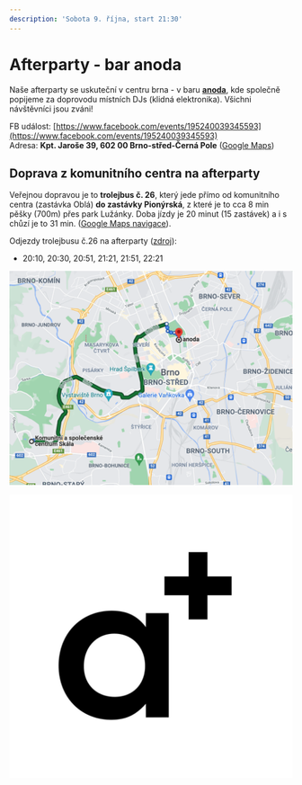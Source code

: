 ```yaml
---
description: 'Sobota 9. října, start 21:30'
---
```


# Afterparty - bar anoda

Naše afterparty se uskuteční v centru brna - v baru [**anoda**](https://www.facebook.com/anodabar/), kde společně popijeme za doprovodu místních DJs \(klidná elektronika\). Všichni návštěvníci jsou zváni!

FB událost: [https://www.facebook.com/events/195240039345593](https://www.facebook.com/events/195240039345593)  
Adresa: **Kpt. Jaroše 39, 602 00 Brno-střed-Černá Pole** \([Google Maps](https://g.page/anodacafe?share)\)

## Doprava z komunitního centra na afterparty

Veřejnou dopravou je to **trolejbus č. 26**, který jede přímo od komunitního centra \(zastávka Oblá\) **do zastávky Pionýrská**, z které je to cca 8 min pěšky \(700m\) přes park Lužánky. Doba jízdy je 20 minut \(15 zastávek\) a i s chůzí je to 31 min. \([Google Maps navigace](https://www.google.com/maps/dir/Komunitn%C3%AD+a+spole%C4%8Densk%C3%A9+centrum+Sk%C3%A1la,+Obl%C3%A1+505%2F54a,+634+00+Brno-Nov%C3%BD+L%C3%ADskovec/anoda,+t%C5%99%C3%ADda+Kapit%C3%A1na+Jaro%C5%A1e,+Brno-st%C5%99ed-%C4%8Cern%C3%A1+Pole/@49.1879903,16.5445624,13z/am=t/data=!4m18!4m17!1m5!1m1!1s0x4712957f6ee6e7a5:0xbb3cefd926ca5a99!2m2!1d16.5513999!2d49.1771533!1m5!1m1!1s0x471295527fda8e29:0x2036e73b3e03306d!2m2!1d16.6103369!2d49.2037702!2m3!6e0!7e2!8j1633813860!3e3)\).

Odjezdy trolejbusu č.26 na afterparty \([zdroj](http://www.jrbrno.cz/L26S2Z382#zjr04)\):

* 20:10, 20:30, 20:51, 21:21, 21:51, 22:21

![Doprava trolejbusem &#x10D;.26](../.gitbook/assets/afterparty-doprava.png)

![bar anoda](../.gitbook/assets/anoda.jpeg)

